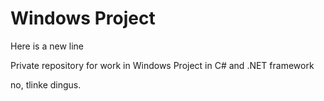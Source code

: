 # Windows Project
Here is a new line

Private repository for work in Windows Project in C# and .NET framework

no, tlinke dingus.
